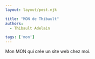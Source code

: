 ```yaml
---
layout: layout/post.njk

title: "MON de Thibault"
authors:
  - Thibault Adelain

tags: ['mon']
---
```


<!-- début résumé -->

Mon MON qui crée un site web chez moi.

<!-- fin résumé -->

